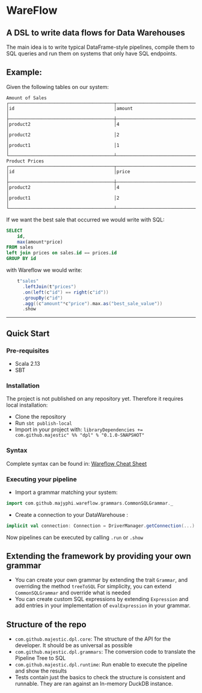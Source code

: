 # WareFlow

## A DSL to write data flows for Data Warehouses

The main idea is to write typical DataFrame-style pipelines, compile them to SQL queries and run them on systems that only have SQL endpoints.

## Example:

Given the following tables on our system:

```
Amount of Sales
┌───────────────────────────────────────┬──────────────────────────────────────┐
│id                                     │amount                                │
├───────────────────────────────────────┼──────────────────────────────────────┤
│product2                               │4                                     │
│product2                               │2                                     │
│product1                               │1                                     │
└───────────────────────────────────────┴──────────────────────────────────────┘
Product Prices
┌───────────────────────────────────────┬──────────────────────────────────────┐
│id                                     │price                                 │
├───────────────────────────────────────┼──────────────────────────────────────┤
│product2                               │4                                     │
│product1                               │2                                     │
└───────────────────────────────────────┴──────────────────────────────────────┘
```

If we want the best sale that occurred we would write with SQL:
```SQL
SELECT 
    id,
    max(amount*price)
FROM sales 
left join prices on sales.id == prices.id
GROUP BY id
```

with Wareflow we would write:

```scala
    t"sales"
      .leftJoin(t"prices")
      .on(left(c"id") == right(c"id"))
      .groupBy(c"id")
      .agg((c"amount"*c"price").max.as("best_sale_value"))
      .show
```

---

## Quick Start

### Pre-requisites
- Scala 2.13
- SBT

### Installation
The project is not published on any repository yet. Therefore it requires local installation:

- Clone the repository
- Run `sbt publish-local`
- Import in your project with: `libraryDependencies += com.github.majestic" %% "dpl" % "0.1.0-SNAPSHOT"`

### Syntax

Complete syntax can be found in: [Wareflow Cheat Sheet](cheatsheet.md)

### Executing your pipeline

- Import a grammar matching your system: 
```scala
import com.github.majyphi.wareflow.grammars.CommonSQLGrammar._
```
- Create a connection to your DataWarehouse : 
```scala
implicit val connection: Connection = DriverManager.getConnection(...)
```

Now pipelines can be executed by calling `.run` or `.show`

## Extending the framework by providing your own grammar

- You can create your own grammar by extending the trait `Grammar`, and overriding the method `treeToSQL`
  For simplicity, you can extend `CommonSQLGrammar` and override what is needed
- You can create custom SQL expressions by extending `Expression` and add entries in your implementation of `evalExpression` in your grammar. 


## Structure of the repo
- `com.github.majestic.dpl.core`: The structure of the API for the developer. It should be as universal as possible
- `com.github.majestic.dpl.grammars`: The conversion code to translate the Pipeline Tree to SQL
- `com.github.majestic.dpl.runtime`: Run enable to execute the pipeline and show the results
- Tests contain just the basics to check the structure is consistent and runnable. They are ran against an In-memory DuckDB instance.

